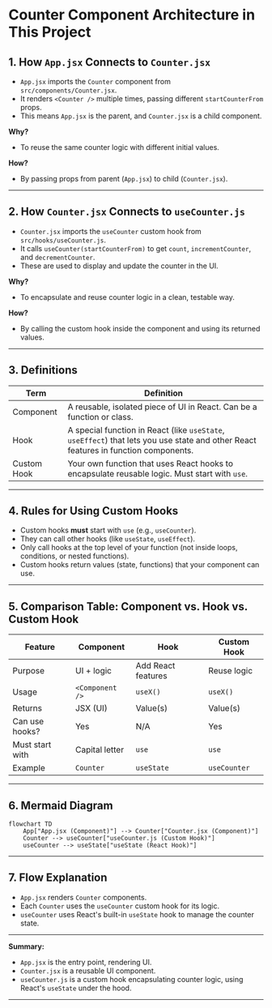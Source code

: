 # Counter Component Architecture in This Project

## 1. How `App.jsx` Connects to `Counter.jsx`

- `App.jsx` imports the `Counter` component from `src/components/Counter.jsx`.
- It renders `<Counter />` multiple times, passing different `startCounterFrom` props.
- This means `App.jsx` is the parent, and `Counter.jsx` is a child component.

**Why?**

- To reuse the same counter logic with different initial values.

**How?**

- By passing props from parent (`App.jsx`) to child (`Counter.jsx`).

---

## 2. How `Counter.jsx` Connects to `useCounter.js`

- `Counter.jsx` imports the `useCounter` custom hook from `src/hooks/useCounter.js`.
- It calls `useCounter(startCounterFrom)` to get `count`, `incrementCounter`, and `decrementCounter`.
- These are used to display and update the counter in the UI.

**Why?**

- To encapsulate and reuse counter logic in a clean, testable way.

**How?**

- By calling the custom hook inside the component and using its returned values.

---

## 3. Definitions

| Term        | Definition                                                                                                                          |
| ----------- | ----------------------------------------------------------------------------------------------------------------------------------- |
| Component   | A reusable, isolated piece of UI in React. Can be a function or class.                                                              |
| Hook        | A special function in React (like `useState`, `useEffect`) that lets you use state and other React features in function components. |
| Custom Hook | Your own function that uses React hooks to encapsulate reusable logic. Must start with `use`.                                       |

---

## 4. Rules for Using Custom Hooks

- Custom hooks **must** start with `use` (e.g., `useCounter`).
- They can call other hooks (like `useState`, `useEffect`).
- Only call hooks at the top level of your function (not inside loops, conditions, or nested functions).
- Custom hooks return values (state, functions) that your component can use.

---

## 5. Comparison Table: Component vs. Hook vs. Custom Hook

| Feature         | Component       | Hook               | Custom Hook  |
| --------------- | --------------- | ------------------ | ------------ |
| Purpose         | UI + logic      | Add React features | Reuse logic  |
| Usage           | `<Component />` | `useX()`           | `useX()`     |
| Returns         | JSX (UI)        | Value(s)           | Value(s)     |
| Can use hooks?  | Yes             | N/A                | Yes          |
| Must start with | Capital letter  | `use`              | `use`        |
| Example         | `Counter`       | `useState`         | `useCounter` |

---

## 6. Mermaid Diagram

```mermaid
flowchart TD
    App["App.jsx (Component)"] --> Counter["Counter.jsx (Component)"]
    Counter --> useCounter["useCounter.js (Custom Hook)"]
    useCounter --> useState["useState (React Hook)"]
```

---

## 7. Flow Explanation

- `App.jsx` renders `Counter` components.
- Each `Counter` uses the `useCounter` custom hook for its logic.
- `useCounter` uses React's built-in `useState` hook to manage the counter state.

---

**Summary:**

- `App.jsx` is the entry point, rendering UI.
- `Counter.jsx` is a reusable UI component.
- `useCounter.js` is a custom hook encapsulating counter logic, using React's `useState` under the hood.

---
